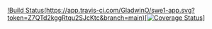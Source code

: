 [!Build Status(https://app.travis-ci.com/GladwinO/swe1-app.svg?token=Z7QTd2kggRtqu2SJcKtc&branch=main)](https://app.travis-ci.com/GladwinO/swe1-app)[[![Coverage Status](https://coveralls.io/repos/github/GladwinO/swe1-app/badge.svg?branch=main)](https://coveralls.io/github/GladwinO/swe1-app?branch=main)]

